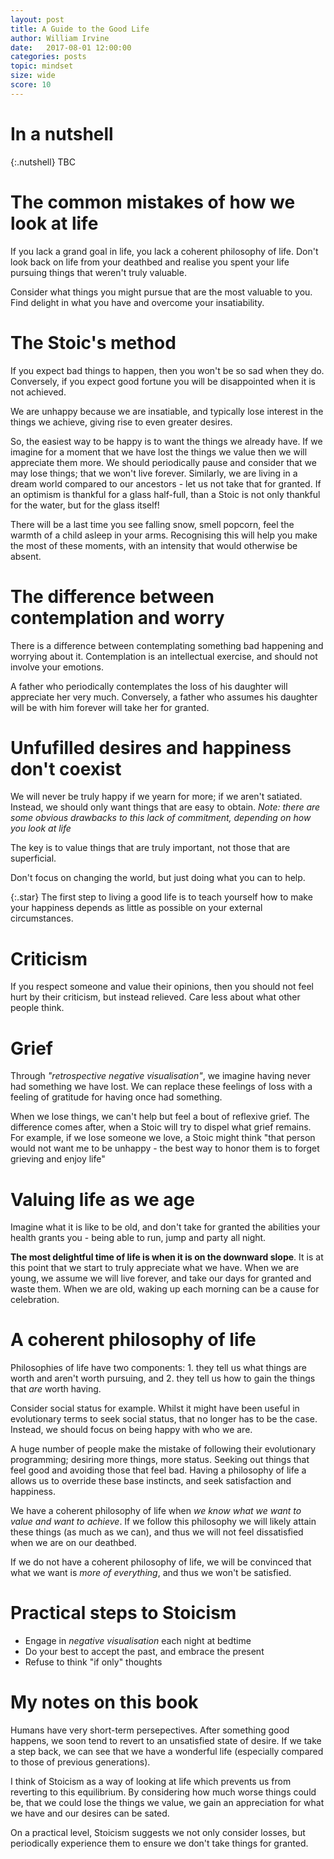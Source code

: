 ```yaml
---
layout: post
title: A Guide to the Good Life
author: William Irvine
date:   2017-08-01 12:00:00
categories: posts
topic: mindset
size: wide
score: 10
---
```


# In a nutshell

{:.nutshell}
TBC




# The common mistakes of how we look at life

If you lack a grand goal in life, you lack a coherent philosophy of life. Don't look back on life from your deathbed and realise you spent your life pursuing things that weren't truly valuable.

Consider what things you might pursue that are the most valuable to you. Find delight in what you have and overcome your insatiability.


# The Stoic's method

If you expect bad things to happen, then you won't be so sad when they do. Conversely, if you expect good fortune you will be disappointed when it is not achieved.

We are unhappy because we are insatiable, and typically lose interest in the things we achieve, giving rise to even greater desires.

So, the easiest way to be happy is to want the things we already have. If we imagine for a moment that we have lost the things we value then we will appreciate them more. We should periodically pause and consider that we may lose things; that we won't live forever. Similarly, we are living in a dream world compared to our ancestors - let us not take that for granted. If an optimism is thankful for a glass half-full, than a Stoic is not only thankful for the water, but for the glass itself!

There will be a last time you see falling snow, smell popcorn, feel the warmth of a child asleep in your arms. Recognising this will help you make the most of these moments, with an intensity that would otherwise be absent.


# The difference between contemplation and worry

There is a difference between contemplating something bad happening and worrying about it. Contemplation is an intellectual exercise, and should not involve your emotions.

A father who periodically contemplates the loss of his daughter will appreciate her very much. Conversely, a father who assumes his daughter will be with him forever will take her for granted.



# Unfufilled desires and happiness don't coexist

We will never be truly happy if we yearn for more; if we aren't satiated. Instead, we should only want things that are easy to obtain.
*Note: there are some obvious drawbacks to this lack of commitment, depending on how you look at life*

The key is to value things that are truly important, not those that are superficial. 

Don't focus on changing the world, but just doing what you can to help.

{:.star}
The first step to living a good life is to teach yourself how to make your happiness depends as little as possible on your external circumstances.



# Criticism

If you respect someone and value their opinions, then you should not feel hurt by their criticism, but instead relieved. Care less about what other people think.



# Grief

Through *"retrospective negative visualisation"*, we imagine having never had something we have lost. We can replace these feelings of loss with a feeling of gratitude for having once had something. 

When we lose things, we can't help but feel a bout of reflexive grief. The difference comes after, when a Stoic will try to dispel what grief remains. For example, if we lose someone we love, a Stoic might think "that person would not want me to be unhappy - the best way to honor them is to forget grieving and enjoy life"



# Valuing life as we age

Imagine what it is like to be old, and don't take for granted the abilities your health grants you - being able to run, jump and party all night.

**The most delightful time of life is when it is on the downward slope**. It is at this point that we start to truly appreciate what we have. When we are young, we assume we will live forever, and take our days for granted and waste them. When we are old, waking up each morning can be a cause for celebration.



# A coherent philosophy of life

Philosophies of life have two components: 1. they tell us what things are worth and aren't worth pursuing, and 2. they tell us how to gain the things that *are* worth having.

Consider social status for example. Whilst it might have been useful in evolutionary terms to seek social status, that no longer has to be the case. Instead, we should focus on being happy with who we are. 

A huge number of people make the mistake of following their evolutionary programming; desiring more things, more status. Seeking out things that feel good and avoiding those that feel bad. Having a philosophy of life a allows us to override these base instincts, and seek satisfaction and happiness.

We have a coherent philosophy of life when *we know what we want to value and want to achieve*. If we follow this philosophy we will likely attain these things (as much as we can), and thus we will not feel dissatisfied when we are on our deathbed.

If we do not have a coherent philosophy of life, we will be convinced that what we want is *more of everything*, and thus we won't be satisfied.


# Practical steps to Stoicism

-	Engage in *negative visualisation* each night at bedtime
-	Do your best to accept the past, and embrace the present
-	Refuse to think "if only" thoughts


# My notes on this book

Humans have very short-term persepectives. After something good happens, we soon tend to revert to an unsatisfied state of desire. If we take a step back, we can see that we have a wonderful life (especially compared to those of previous generations).

I think of Stoicism as a way of looking at life which prevents us from reverting to this equilibrium. By considering how much worse things could be, that we could lose the things we value, we gain an appreciation for what we have and our desires can be sated. 

On a practical level, Stoicism suggests we not only consider losses, but periodically experience them to ensure we don't take things for granted. 
